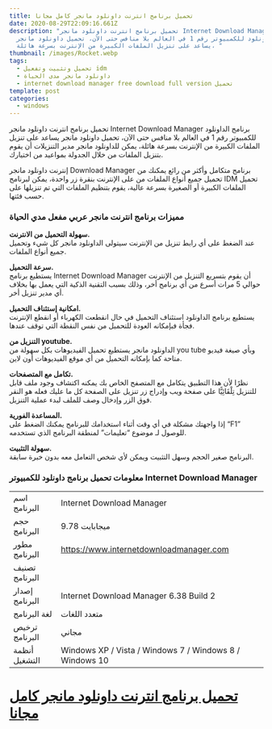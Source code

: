 ```yaml
---
title: تحميل برنامج انترنت داونلود مانجر كامل مجانا
date: 2020-08-29T22:09:16.661Z
description: "تحميل برنامج انترنت داونلود مانجر Internet Download Manager برنامج
  الداونلود للكمبيوتر رقم 1 في العالم بلا منافس حتى الآن، تحميل داونلود مانجر
  يساعد على تنزيل الملفات الكبيرة من الإنترنت بسرعة هائلة، "
thumbnail: /images/Rocket.webp
tags:
  - تحميل وتثبيت وتفعيل idm
  - داونلود مانجر مدى الحياة
  - internet download manager free download full version تحميل
template: post
categories:
  - windows
---
```

<!--StartFragment-->

تحميل برنامج انترنت داونلود مانجر Internet Download Manager برنامج الداونلود للكمبيوتر رقم 1 في العالم بلا منافس حتى الآن، تحميل داونلود مانجر يساعد على تنزيل الملفات الكبيرة من الإنترنت بسرعة هائلة، يمكن للداونلود مانجر مدير التنزيلات أن يقوم بتنزيل الملفات من خلال الجدولة بمواعيد من اختيارك.

إنترنت داونلود مانجر Download Manager برنامج متكامل وأكثر من رائع يمكنك من تحميل جميع أنواع الملفات من على الإنترنت بنقرة زر واحدة، يمكن لبرنامج IDM تحميل الملفات الكبيرة أو الصغيرة بسرعة عالية، يقوم بتنظيم الملفات التي تم تنزيلها على حسب فئتها.

### مميزات برنامج انترنت مانجر عربي مفعل مدي الحياة

**سهولة التحميل من الانترنت.**\
عند الضغط على أي رابط تنزيل من الإنترنت سيتولى الداونلود مانجر كل شيء وتحميل جميع أنواع الملفات.

**سرعة التحميل.**\
يستطيع برنامج Internet Download Manager أن يقوم بتسريع التنزيل من الإنترنت حوالي 5 مرات أسرع من أي برنامج أخر، وذلك بسبب التقنية الذكية التي يعمل بها بخلاف أي مدير تنزيل أخر.

**امكانية إستئناف التحميل.**\
يستطيع برنامج الداونلود استئناف التحميل في حال انقطعت الكهرباء أو انقطع الإنترنت فجأة فبإمكانه العودة للتحميل من نفس النقطة التي توقف عندها.

**التنزيل من youtube.**\
الداونلود مانجر يستطيع تحميل الفيديوهات بكل سهولة من you tube وبأي صيغة فيديو متاحة كما بإمكانه التحميل من أي موقع الفيديوهات أون لاين.

**تكامل مع المتصفحات.**\
نظرًا لأن هذا التطبيق يتكامل مع المتصفح الخاص بك يمكنه اكتشاف وجود ملف قابل للتنزيل تِلْقَائِيًّا على صفحة ويب وإدراج زر تنزيل على الصفحة كل ما عليك فعله هو النقر فوق الزر وإدخال وصف للملف لبدء عملية التنزيل.

**المساعدة الفورية.**\
إذا واجهتك مشكلة في أي وقت أثناء استخدامك للبرنامج يمكنك الضغط على “F1” للوصول لـ موضوع “تعليمات” لمنطقة البرنامج الذي تستخدمه.

**سهولة التثبيت.**\
البرنامج صغير الحجم وسهل التثبيت ويمكن لأي شخص التعامل معه بدون خبرة سابقة.

### معلومات تحميل برنامج داونلود للكمبيوتر Internet Download Manager

|                |                                                         |
| -------------- | ------------------------------------------------------- |
| اسم البرنامج   | Internet Download Manager                               |
| حجم البرنامج   | 9.78 ميجابايت                                           |
| مطور البرنامج  | https://www.internetdownloadmanager.com                 |
| تصنيف البرنامج |                                                         |
| إصدار البرنامج | Internet Download Manager 6.38 Build 2                  |
| لغة البرنامج   | متعدد اللغات                                            |
| ترخيص البرنامج | مجاني                                                   |
| أنظمة التشغيل  | Windows XP / Vista / Windows 7 / Windows 8 / Windows 10 |



# **[تحميل برنامج انترنت داونلود مانجر كامل مجانا](http://mirror5.internetdownloadmanager.com/idman637build8beta.exe)**

<!--EndFragment-->